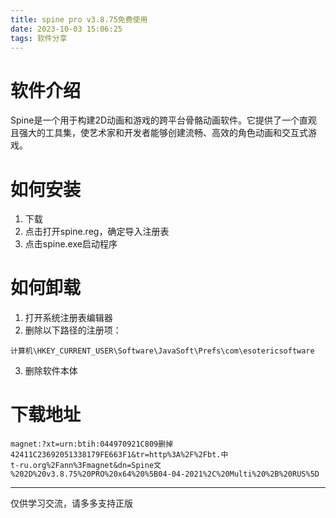 ```yaml
---
title: spine pro v3.8.75免费使用
date: 2023-10-03 15:06:25
tags: 软件分享
---
```

# 软件介绍
Spine是一个用于构建2D动画和游戏的跨平台骨骼动画软件。它提供了一个直观且强大的工具集，使艺术家和开发者能够创建流畅、高效的角色动画和交互式游戏。

# 如何安装
1. 下载
2. 点击打开spine.reg，确定导入注册表
3. 点击spine.exe启动程序

# 如何卸载
1. 打开系统注册表编辑器
2. 删除以下路径的注册项：
  ```
  计算机\HKEY_CURRENT_USER\Software\JavaSoft\Prefs\com\esotericsoftware
  ```
3. 删除软件本体

# 下载地址
```
magnet:?xt=urn:btih:044970921C809删掉
42411C23692051338179FE663F1&tr=http%3A%2F%2Fbt.中
t-ru.org%2Fann%3Fmagnet&dn=Spine文
%202D%20v3.8.75%20PRO%20x64%20%5B04-04-2021%2C%20Multi%20%2B%20RUS%5D
```
---
仅供学习交流，请多多支持正版
